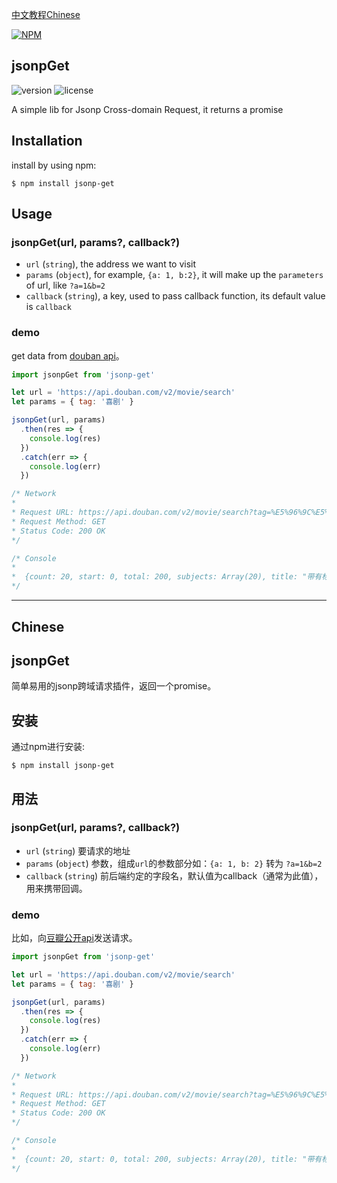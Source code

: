 [中文教程Chinese](https://github.com/HolyZheng/jsonpGet#chinese)


[![NPM](https://nodei.co/npm/jsonp-get.png?mini=true)](https://nodei.co/npm/jsonp-get/)
## jsonpGet
![version](https://img.shields.io/badge/jsonpGet-v0.0.6-brightgreen.svg)
![license](https://img.shields.io/badge/License-MIT-blue.svg)

A simple lib for Jsonp Cross-domain Request, it returns a promise
## Installation
install by using npm:
```
$ npm install jsonp-get
```
## Usage
### jsonpGet(url, params?, callback?)
- `url` (`string`), the address we want to visit
- `params` (`object`), for example, `{a: 1, b:2}`, it will make up the `parameters` of url, like `?a=1&b=2`
- `callback` (`string`), a key, used to pass callback function, its default value is `callback`
### demo
get data from [douban api](https://developers.douban.com/wiki/?title=movie_v2)。
```js
import jsonpGet from 'jsonp-get'

let url = 'https://api.douban.com/v2/movie/search'
let params = { tag: '喜剧' }

jsonpGet(url, params)
  .then(res => {
    console.log(res)
  })
  .catch(err => {
    console.log(err)
  })

/* Network
*
* Request URL: https://api.douban.com/v2/movie/search?tag=%E5%96%9C%E5%89%A7&callback=myback
* Request Method: GET
* Status Code: 200 OK
*/

/* Console
*
*  {count: 20, start: 0, total: 200, subjects: Array(20), title: "带有标签 "喜剧" 的条目"}
*/
```
***
## Chinese
## jsonpGet
简单易用的jsonp跨域请求插件，返回一个promise。
## 安装
通过npm进行安装:
```
$ npm install jsonp-get
```
## 用法
### jsonpGet(url, params?, callback?)
- `url` (`string`) 要请求的地址
- `params` (`object`) 参数，组成`url`的参数部分如：`{a: 1, b: 2}` 转为 `?a=1&b=2`
- `callback` (`string`) 前后端约定的字段名，默认值为callback（通常为此值），用来携带回调。

### demo
比如，向[豆瓣公开api](https://developers.douban.com/wiki/?title=movie_v2)发送请求。
```js
import jsonpGet from 'jsonp-get'

let url = 'https://api.douban.com/v2/movie/search'
let params = { tag: '喜剧' }

jsonpGet(url, params)
  .then(res => {
    console.log(res)
  })
  .catch(err => {
    console.log(err)
  })

/* Network
*
* Request URL: https://api.douban.com/v2/movie/search?tag=%E5%96%9C%E5%89%A7&callback=myback
* Request Method: GET
* Status Code: 200 OK
*/

/* Console
*
*  {count: 20, start: 0, total: 200, subjects: Array(20), title: "带有标签 "喜剧" 的条目"}
*/
```

